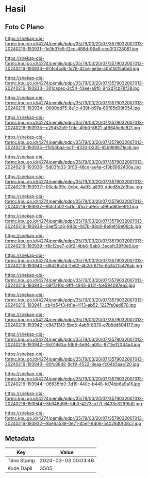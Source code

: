 # Hasil

## Foto C Plano

https://sirekap-obj-formc.kpu.go.id/4274/pemilu/pdpr/35/79/03/20/07/3579032007013-20240216-193931--1c0b37e9-f2cc-486d-96a6-ccc0f3728081.jpg

https://sirekap-obj-formc.kpu.go.id/4274/pemilu/pdpr/35/79/03/20/07/3579032007013-20240216-193933--974c4cdb-1d78-42ce-ae5e-a0a150f5a6d6.jpg

https://sirekap-obj-formc.kpu.go.id/4274/pemilu/pdpr/35/79/03/20/07/3579032007013-20240216-193933--301cacec-2c54-42ee-a9f0-942d7cb78f39.jpg

https://sirekap-obj-formc.kpu.go.id/4274/pemilu/pdpr/35/79/03/20/07/3579032007013-20240216-193934--0000dd75-8e1c-439f-b97a-80f85d09f054.jpg

https://sirekap-obj-formc.kpu.go.id/4274/pemilu/pdpr/35/79/03/20/07/3579032007013-20240216-193935--c29452b9-17dc-49b0-8621-af6645c6c821.jpg

https://sirekap-obj-formc.kpu.go.id/4274/pemilu/pdpr/35/79/03/20/07/3579032007013-20240216-193935--f1654baa-ec11-4330-b335-65b989671ec6.jpg

https://sirekap-obj-formc.kpu.go.id/4274/pemilu/pdpr/35/79/03/20/07/3579032007013-20240216-193936--5d03fd33-3f06-48ce-ae4a-c13b5862406a.jpg

https://sirekap-obj-formc.kpu.go.id/4274/pemilu/pdpr/35/79/03/20/07/3579032007013-20240216-193937--00cda99c-0cbc-4a93-a839-dded8b2d8fac.jpg

https://sirekap-obj-formc.kpu.go.id/4274/pemilu/pdpr/35/79/03/20/07/3579032007013-20240216-193937--9bfcf502-5d1c-41cd-a9e5-a98bd60ee910.jpg

https://sirekap-obj-formc.kpu.go.id/4274/pemilu/pdpr/35/79/03/20/07/3579032007013-20240216-193938--2aef5cd6-993c-4d7b-88c8-8e9af49e09cb.jpg

https://sirekap-obj-formc.kpu.go.id/4274/pemilu/pdpr/35/79/03/20/07/3579032007013-20240216-193939--f8c12ce7-c0f2-4bb8-9ab0-3ecefc2970e6.jpg

https://sirekap-obj-formc.kpu.go.id/4274/pemilu/pdpr/35/79/03/20/07/3579032007013-20240216-193940--d9428b24-2e62-4b2d-971e-6a3b21c476ab.jpg

https://sirekap-obj-formc.kpu.go.id/4274/pemilu/pdpr/35/79/03/20/07/3579032007013-20240216-193940--69f7a10c-9fff-4948-9131-fce594097ea3.jpg

https://sirekap-obj-formc.kpu.go.id/4274/pemilu/pdpr/35/79/03/20/07/3579032007013-20240216-193941--cb4d54f3-fd1e-4113-ab52-1227fe0ed870.jpg

https://sirekap-obj-formc.kpu.go.id/4274/pemilu/pdpr/35/79/03/20/07/3579032007013-20240216-193942--c94713f3-5bc5-4ab5-8370-e7b5dd504177.jpg

https://sirekap-obj-formc.kpu.go.id/4274/pemilu/pdpr/35/79/03/20/07/3579032007013-20240216-193942--9c01463a-fdb6-4e94-a00c-8715e12044a4.jpg

https://sirekap-obj-formc.kpu.go.id/4274/pemilu/pdpr/35/79/03/20/07/3579032007013-20240216-193943--80fc88d8-8cf9-4532-8eaa-fc04b5aae120.jpg

https://sirekap-obj-formc.kpu.go.id/4274/pemilu/pdpr/35/79/03/20/07/3579032007013-20240216-193944--06635fd0-3d19-440c-b448-fd74bb6a9a16.jpg

https://sirekap-obj-formc.kpu.go.id/4274/pemilu/pdpr/35/79/03/20/07/3579032007013-20240216-193944--8b948d98-7db0-4273-b77f-6433e3299fd0.jpg

https://sirekap-obj-formc.kpu.go.id/4274/pemilu/pdpr/35/79/03/20/07/3579032007013-20240216-193932--8be6a539-0e71-45ef-9406-54028d0f08c2.jpg


## Metadata

| Key        | Value               |
| ---------- | ------------------- |
| Time Stamp | 2024-03-03 00:03:46 |
| Kode Dapil | 3505                |



